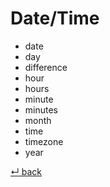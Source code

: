 Date/Time
=========

- date
- day
- difference
- hour
- hours
- minute
- minutes
- month
- time
- timezone
- year

[↵ back](../README.md)